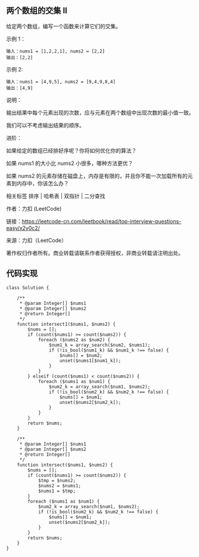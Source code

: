 ## 两个数组的交集 II

给定两个数组，编写一个函数来计算它们的交集。

示例 1：

    输入：nums1 = [1,2,2,1], nums2 = [2,2]
    输出：[2,2]
    
示例 2:

    输入：nums1 = [4,9,5], nums2 = [9,4,9,8,4]
    输出：[4,9]

说明：

输出结果中每个元素出现的次数，应与元素在两个数组中出现次数的最小值一致。

我们可以不考虑输出结果的顺序。

进阶：

如果给定的数组已经排好序呢？你将如何优化你的算法？

如果 nums1 的大小比 nums2 小很多，哪种方法更优？

如果 nums2 的元素存储在磁盘上，内存是有限的，并且你不能一次加载所有的元素到内存中，你该怎么办？

相关标签 排序 | 哈希表 | 双指针 | 二分查找

作者：力扣 (LeetCode)

链接：https://leetcode-cn.com/leetbook/read/top-interview-questions-easy/x2y0c2/

来源：力扣（LeetCode）

著作权归作者所有。商业转载请联系作者获得授权，非商业转载请注明出处。

## 代码实现

```
class Solution {

    /**
     * @param Integer[] $nums1
     * @param Integer[] $nums2
     * @return Integer[]
     */
    function intersect1($nums1, $nums2) {
        $nums = [];
        if (count($nums1) >= count($nums2)) {
            foreach ($nums2 as $num2) {
                $num1_k = array_search($num2, $nums1);
                if (!is_bool($num1_k) && $num1_k !== false) {
                    $nums[] = $num2;
                    unset($nums1[$num1_k]);
                }
            }
        } elseif (count($nums1) < count($nums2)) {
            foreach ($nums1 as $num1) {
                $num2_k = array_search($num1, $nums2);
                if (!is_bool($num2_k) && $num2_k !== false) {
                    $nums[] = $num1;
                    unset($nums2[$num2_k]);
                }
            }
        }
        return $nums;
    }

    /**
     * @param Integer[] $nums1
     * @param Integer[] $nums2
     * @return Integer[]
     */
    function intersect($nums1, $nums2) {
        $nums = [];
        if (count($nums1) >= count($nums2)) {
            $tmp = $nums2;
            $nums2 = $nums1;
            $nums1 = $tmp;
        }
        foreach ($nums1 as $num1) {
            $num2_k = array_search($num1, $nums2);
            if (!is_bool($num2_k) && $num2_k !== false) {
                $nums[] = $num1;
                unset($nums2[$num2_k]);
            }
        }
        return $nums;
    }
}
```